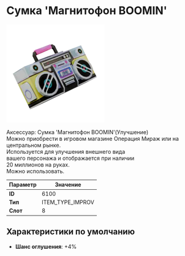 # Сумка 'Магнитофон BOOMIN'

![Item Image](../img/6100.webp?raw=true)

Аксессуар: Сумка 'Магнитофон BOOMIN'(Улучшение)<br>Можно приобрести в игровом магазине Операция Мираж или на центральном рынке.<br>Используется для улучшения внешнего вида<br>вашего персонажа и отображается при наличии<br>20 миллионов на руках.<br>Можно использовать.


| Параметр | Значение |
|----------|----------|
| **ID** | 6100 |
| **Тип** | ITEM_TYPE_IMPROV |
| **Слот** | 8 |

## Характеристики по умолчанию

- **Шанс оглушения**: +4%

